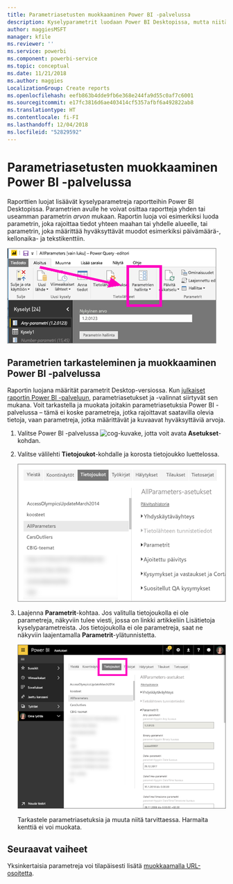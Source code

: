 ```yaml
---
title: Parametriasetusten muokkaaminen Power BI -palvelussa
description: Kyselyparametrit luodaan Power BI Desktopissa, mutta niitä voidaan tarkastella ja päivittää Power BI -palvelussa
author: maggiesMSFT
manager: kfile
ms.reviewer: ''
ms.service: powerbi
ms.component: powerbi-service
ms.topic: conceptual
ms.date: 11/21/2018
ms.author: maggies
LocalizationGroup: Create reports
ms.openlocfilehash: eefb863b4dde9fb6e368e244fa9d55c0af7c6001
ms.sourcegitcommit: e17fc3816d6ae403414cf5357afbf6a492822ab8
ms.translationtype: HT
ms.contentlocale: fi-FI
ms.lasthandoff: 12/04/2018
ms.locfileid: "52829592"
---
```

# <a name="edit-parameter-settings-in-the-power-bi-service"></a>Parametriasetusten muokkaaminen Power BI -palvelussa
Raporttien luojat lisäävät kyselyparametreja raportteihin Power BI Desktopissa. Parametrien avulle he voivat osittaa raportteja yhden tai useamman parametrin *arvon* mukaan. Raportin luoja voi esimerkiksi luoda parametrin, joka rajoittaa tiedot yhteen maahan tai yhdelle alueelle, tai parametrin, joka määrittää hyväksyttävät muodot esimerkiksi päivämäärä-, kellonaika- ja tekstikenttiin.

![Aloitus-välilehti, joka näyttää Hallitse parametreja -vaihtoehdon Desktopissa](media/service-parameters/power-bi-manage-parameters.png)

## <a name="review-and-edit-parameters-in-power-bi-service"></a>Parametrien tarkasteleminen ja muokkaaminen Power BI -palvelussa

Raportin luojana määrität parametrit Desktop-versiossa. Kun [julkaiset raportin Power BI -palveluun](desktop-upload-desktop-files.md), parametriasetukset ja -valinnat siirtyvät sen mukana. Voit tarkastella ja muokata joitakin parametriasetuksia Power BI -palvelussa – tämä ei koske parametreja, jotka rajoittavat saatavilla olevia tietoja, vaan parametreja, jotka määrittävät ja kuvaavat hyväksyttäviä arvoja.

1. Valitse Power BI -palvelussa ![cog-kuvake](media/service-parameters/power-bi-cog.png), jotta voit avata **Asetukset**-kohdan.

2. Valitse välilehti **Tietojoukot**-kohdalle ja korosta tietojoukko luettelossa. 
    
    ![Asetukset-ikkuna, jossa Tietojoukko-välilehti on valittuna](media/service-parameters/power-bi-select-dataset2.png)

3. Laajenna **Parametrit**-kohtaa.  Jos valitulla tietojoukolla ei ole parametreja, näkyviin tulee viesti, jossa on linkki artikkeliin Lisätietoja kyselyparametreista. Jos tietojoukolla ei ole parametreja, saat ne näkyviin laajentamalla **Parametrit**-ylätunnistetta. 

    ![Asetukset-ikkuna, jossa Parametrit-ylätunniste on laajennettu](media/service-parameters/power-bi-settings.png)

    Tarkastele parametriasetuksia ja muuta niitä tarvittaessa. Harmaita kenttiä ei voi muokata. 


## <a name="next-steps"></a>Seuraavat vaiheet
Yksinkertaisia parametreja voi tilapäisesti lisätä [muokkaamalla URL-osoitetta](service-url-filters.md).